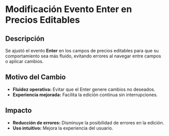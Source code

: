 # Modificación Evento Enter en Precios Editables

## Descripción  
Se ajustó el evento **Enter** en los campos de precios editables para que su comportamiento sea más fluido, evitando errores al navegar entre campos o aplicar cambios.

## Motivo del Cambio  
- **Fluidez operativa:** Evitar que el Enter genere cambios no deseados.  
- **Experiencia mejorada:** Facilita la edición continua sin interrupciones.

## Impacto  
- **Reducción de errores:** Disminuye la posibilidad de errores en la edición.  
- **Uso intuitivo:** Mejora la experiencia del usuario.



